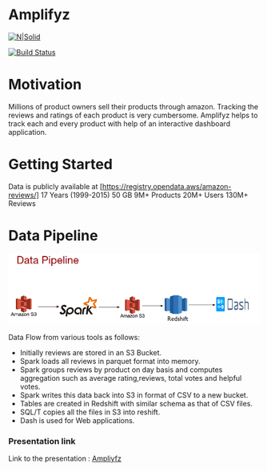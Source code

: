 # Amplifyz

[![N|Solid](https://cldup.com/dTxpPi9lDf.thumb.png)](https://nodesource.com/products/nsolid)

[![Build Status](https://travis-ci.org/joemccann/dillinger.svg?branch=master)](https://travis-ci.org/joemccann/dillinger)

# Motivation
Millions of product owners sell their products through amazon. Tracking the reviews and ratings of each product is very cumbersome. Amplifyz helps to track each and every product with help of an interactive dashboard application.

# Getting Started
Data is publicly available at [https://registry.opendata.aws/amazon-reviews/]
17 Years (1999-2015)
50 GB
9M+ Products
20M+ Users
130M+ Reviews

# Data Pipeline

![Overview of Data Pipeline](https://github.com/harshavardhanm03/Amplifyz/blob/master/images/datapipline.PNG)


Data Flow from various tools as follows:
  - Initially reviews are stored in an S3 Bucket.
  - Spark loads all reviews in parquet format into memory.
  - Spark groups reviews by product on day basis and computes aggregation such as average rating,reviews, total votes and helpful votes.
  - Spark writes this data back into S3 in format of CSV to a new bucket.
  - Tables are created in Redshift with similar schema as that of CSV files.
  - SQL/T copies all the files in S3 into reshift.
  - Dash is used for  Web applications.
  
  
### Presentation link
 Link to the presentation :   [Ampliyfz](https://docs.google.com/presentation/d/160TNlNY0xZC9PjaZhpJ-dyUDK5l86CZv35HrqPLn1J8/edit#slide=id.p1)
